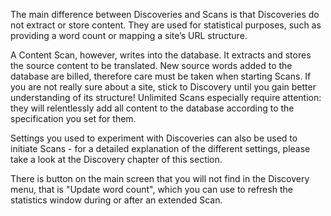 The main difference between Discoveries and Scans is that Discoveries do not extract or store content. They are used for statistical purposes, such as providing a word count or mapping a site’s URL structure.

A Content Scan, however, writes into the database. It extracts and stores the source content to be translated. New source words added to the database are billed, therefore care must be taken when starting Scans. If you are not really sure about a site, stick to Discovery until you gain better understanding of its structure! Unlimited Scans especially require attention: they will relentlessly add all content to the database according to the specification you set for them.

Settings you used to experiment with Discoveries can also be used to initiate Scans - for a detailed explanation of the different settings, please take a look at the Discovery chapter of this section.

There is button on the main screen that you will not find in the Discovery menu, that is "Update word count", which you can use to refresh the statistics window during or after an extended Scan.

